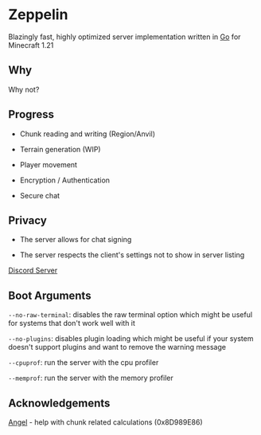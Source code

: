 # Zeppelin
Blazingly fast, highly optimized server implementation written in [Go](https://go.dev) for Minecraft 1.21

## Why
Why not?

## Progress
- Chunk reading and writing (Region/Anvil)

- Terrain generation (WIP)

- Player movement

- Encryption / Authentication

- Secure chat

## Privacy
- The server allows for chat signing

- The server respects the client's settings not to show in server listing

[Discord Server](https://discord.gg/T8qEtDWPak)

## Boot Arguments
`--no-raw-terminal`: disables the raw terminal option which might be useful for systems that don't work well with it

`--no-plugins`: disables plugin loading which might be useful if your system doesn't support plugins and want to remove the warning message

`--cpuprof`: run the server with the cpu profiler

`--memprof`: run the server with the memory profiler

## Acknowledgements
[Angel](https://github.com/aimjel) - help with chunk related calculations (0x8D989E86)